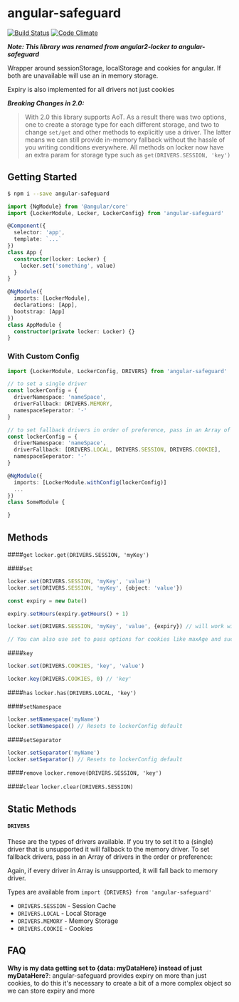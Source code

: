 angular-safeguard
=====
[![Build Status](https://travis-ci.org/MikaAK/angular-safeguard.svg?branch=master)](https://travis-ci.org/MikaAK/angular-safeguard)
[![Code Climate](https://codeclimate.com/github/MikaAK/angular2-locker/badges/gpa.svg)](https://codeclimate.com/github/MikaAK/angular2-locker)

***Note: This library was renamed from angular2-locker to angular-safeguard***

Wrapper around sessionStorage, localStorage and cookies for angular. If both are unavailable will use an in memory storage.

Expiry is also implemented for all drivers not just cookies

***Breaking Changes in 2.0:***
> With 2.0 this library supports AoT. As a result there was two options, one to create a
> storage type for each different storage, and two to change `set/get` and other methods
> to explicitly use a driver.
> The latter means we can still provide in-memory fallback without
> the hassle of you writing conditions everywhere.
> All methods on locker now have an extra param for storage type such as `get(DRIVERS.SESSION, 'key')`

## Getting Started
```bash
$ npm i --save angular-safeguard
```

```typescript
import {NgModule} from '@angular/core'
import {LockerModule, Locker, LockerConfig} from 'angular-safeguard'

@Component({
  selector: 'app',
  template: `...`
})
class App {
  constructor(locker: Locker) {
    locker.set('something', value)
  }
}

@NgModule({
  imports: [LockerModule],
  declarations: [App],
  bootstrap: [App]
})
class AppModule {
  constructor(private locker: Locker) {}
}
```

### With Custom Config
```typescript
import {LockerModule, LockerConfig, DRIVERS} from 'angular-safeguard'

// to set a single driver
const lockerConfig = {
  driverNamespace: 'nameSpace',
  driverFallback: DRIVERS.MEMORY,
  namespaceSeperator: '-'
}

// to set fallback drivers in order of preference, pass in an Array of Driver
const lockerConfig = {
  driverNamespace: 'nameSpace',
  driverFallback: [DRIVERS.LOCAL, DRIVERS.SESSION, DRIVERS.COOKIE],
  namespaceSeperator: '-'
}

@NgModule({
  imports: [LockerModule.withConfig(lockerConfig)]
  ...
})
class SomeModule {

}
```

## Methods
####`get`
`locker.get(DRIVERS.SESSION, 'myKey')`

####`set`
```typescript
locker.set(DRIVERS.SESSION, 'myKey', 'value')
locker.set(DRIVERS.SESSION, 'myKey', {object: 'value'})

const expiry = new Date()

expiry.setHours(expiry.getHours() + 1)

locker.set(DRIVERS.SESSION, 'myKey', 'value', {expiry}) // will work with every driver type

// You can also use set to pass options for cookies like maxAge and such
```

####`key`
```typescript
locker.set(DRIVERS.COOKIES, 'key', 'value')

locker.key(DRIVERS.COOKIES, 0) // 'key'
```

####`has`
`locker.has(DRIVERS.LOCAL, 'key')`

####`setNamespace`
```typescript
locker.setNamespace('myName')
locker.setNamespace() // Resets to lockerConfig default
```

####`setSeparator`

```typescript
locker.setSeparator('myName')
locker.setSeparator() // Resets to lockerConfig default
```

####`remove`
`locker.remove(DRIVERS.SESSION, 'key')`

####`clear`
`locker.clear(DRIVERS.SESSION)`

## Static Methods
#### `DRIVERS`

These are the types of drivers available. If you try to set it to a (single) driver that is unsupported it will fallback to the memory driver.  To set fallback drivers, pass in an Array of drivers in the order or preference:

Again, if every driver in Array is unsupported, it will fall back to memory driver.

Types are available from `import {DRIVERS} from 'angular-safeguard'`

- `DRIVERS.SESSION` - Session Cache
- `DRIVERS.LOCAL` - Local Storage
- `DRIVERS.MEMORY` - Memory Storage
- `DRIVERS.COOKIE` - Cookies


## FAQ

**Why is my data getting set to {data: myDataHere} instead of just myDataHere?**:
angular-safeguard provides expiry on more than just cookies, to do this it's necessary to create a bit of a more complex
object so we can store expiry and more
